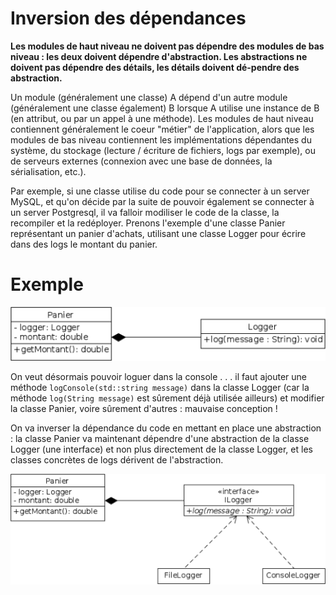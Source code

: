 # Inversion des dépendances

**Les modules de haut niveau ne doivent pas dépendre des modules de bas niveau : les deux doivent dépendre d'abstraction. Les abstractions ne doivent pas dépendre des détails, les détails doivent dé-pendre des abstraction.**

Un module (généralement une classe) A dépend d'un autre module (généralement une classe également) B lorsque A utilise une instance de B (en attribut, ou par un appel à une méthode).
Les modules de haut niveau contiennent généralement le coeur "métier" de l'application, alors que les modules de bas niveau contiennent les implémentations dépendantes du système, du stockage (lecture /
écriture de fichiers, logs par exemple), ou de serveurs externes (connexion avec une base de données, la sérialisation, etc.).

Par exemple, si une classe utilise du code pour se connecter à un server MySQL, et qu'on décide par la suite de pouvoir également se connecter à un server Postgresql, il va falloir modiliser le code de la classe,
la recompiler et la redéployer.
Prenons l'exemple d'une classe Panier représentant un panier d'achats, utilisant une classe Logger pour écrire dans des logs le montant du panier.

# Exemple

![Principe d'inversion des dépendances non respectés](solid_dependance_nok.png)

On veut désormais pouvoir loguer dans la console . . . il faut ajouter une méthode ```logConsole(std::string message)``` dans la classe Logger (car la méthode ```log(String message)``` est sûrement déjà utilisée ailleurs) et modifier la classe Panier, voire sûrement d'autres : mauvaise conception !

On va inverser la dépendance du code en mettant en place une abstraction
: la classe Panier va maintenant dépendre d'une abstraction de la classe Logger (une interface) et non plus directement de la classe Logger, et les classes concrètes de logs dérivent de l'abstraction.

![Principe d'inversion des dépendances non respectés](solid_dependance_ok.png)

